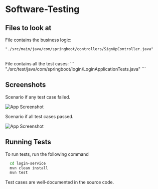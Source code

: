 # Software-Testing

## Files to look at
File contains the business logic: 
```
"./src/main/java/com/springboot/controllers/SignUpController.java"
```
 <br>
 File contains all the test cases: 
```
"./src/test/java/com/springboot/login/LoginApplicationTests.java"
```

## Screenshots

Scenario if any test case failed.

![App Screenshot](https://user-images.githubusercontent.com/78336970/195324550-8ed0e75e-a98f-41cc-a23f-3928f415ee30.png)

Scenario if all test cases passed.

![App Screenshot](https://user-images.githubusercontent.com/78336970/195324272-c7704525-d71e-47d8-8a4d-c0df93eff055.png)

## Running Tests

To run tests, run the following command

```zsh
  cd login-service
  mvn clean install
  mvn test
```

Test cases are well-documented in the source code.
